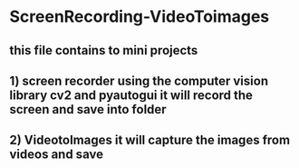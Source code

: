 # ScreenRecording-VideoToimages


## this file contains to mini projects

## 1) screen recorder using the computer vision library cv2 and pyautogui it will record the screen and save into folder

## 2) VideotoImages it will capture the images from videos and save
